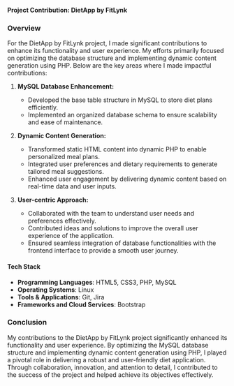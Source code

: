 **Project Contribution: DietApp by FitLynk**

### Overview
For the DietApp by FitLynk project, I made significant contributions to enhance its functionality and user experience. My efforts primarily focused on optimizing the database structure and implementing dynamic content generation using PHP. Below are the key areas where I made impactful contributions:

1. **MySQL Database Enhancement:**
   - Developed the base table structure in MySQL to store diet plans efficiently.
   - Implemented an organized database schema to ensure scalability and ease of maintenance.

2. **Dynamic Content Generation:**
   - Transformed static HTML content into dynamic PHP to enable personalized meal plans.
   - Integrated user preferences and dietary requirements to generate tailored meal suggestions.
   - Enhanced user engagement by delivering dynamic content based on real-time data and user inputs.

3. **User-centric Approach:**
   - Collaborated with the team to understand user needs and preferences effectively.
   - Contributed ideas and solutions to improve the overall user experience of the application.
   - Ensured seamless integration of database functionalities with the frontend interface to provide a smooth user journey.

#### Tech Stack

- **Programming Languages**: HTML5, CSS3, PHP, MySQL
- **Operating Systems**: Linux
- **Tools & Applications**: Git, Jira
- **Frameworks and Cloud Services**: Bootstrap

### Conclusion
My contributions to the DietApp by FitLynk project significantly enhanced its functionality and user experience. By optimizing the MySQL database structure and implementing dynamic content generation using PHP, I played a pivotal role in delivering a robust and user-friendly diet application. Through collaboration, innovation, and attention to detail, I contributed to the success of the project and helped achieve its objectives effectively.
